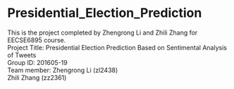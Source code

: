 # Presidential_Election_Prediction
This is the project completed by Zhengrong Li and Zhili Zhang for EECSE6895 course.                        
Project Title: Presidential Election Prediction Based on Sentimental Analysis of Tweets                         
Group ID: 201605-19                                         
Team member: Zhengrong Li (zl2438)                        
                          Zhili Zhang  (zz2361)                                   

